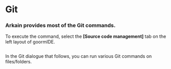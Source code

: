 # Git

### **Arkain** provides most of the Git commands.

To execute the command, select the **\[Source code management]** tab on the left layout of goormIDE.

<figure><img src="https://help.goorm.io/~gitbook/image?url=https%3A%2F%2F2181851870-files.gitbook.io%2F%7E%2Ffiles%2Fv0%2Fb%2Fgitbook-x-prod.appspot.com%2Fo%2Fspaces%252F-Lq-Q9LciN1X9EABxGkt%252Fuploads%252FpIGYE7EyVWZisxAJ3Ksj%252Fimage.png%3Falt%3Dmedia%26token%3Db1394650-dcce-4043-8355-8ee8a4561253&#x26;width=768&#x26;dpr=4&#x26;quality=100&#x26;sign=9fe1bb41&#x26;sv=2" alt=""><figcaption></figcaption></figure>

In the Git dialogue that follows, you can run various Git commands on files/folders.

<figure><img src="https://help.goorm.io/~gitbook/image?url=https%3A%2F%2F2181851870-files.gitbook.io%2F%7E%2Ffiles%2Fv0%2Fb%2Fgitbook-legacy-files%2Fo%2Fassets%252F-Lq-Q9LciN1X9EABxGkt%252F-M107sxqeWa_Hrht5sN6%252F-M108RanyDx6HJ_reXh0%252F200223_scm_banch.gif%3Falt%3Dmedia%26token%3D1ce314ff-1efc-4a4e-a271-05fa939a93b0&#x26;width=768&#x26;dpr=4&#x26;quality=100&#x26;sign=703e3ee&#x26;sv=2" alt=""><figcaption></figcaption></figure>
